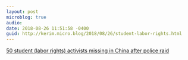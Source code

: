 ```yaml
---
layout: post
microblog: true
audio: 
date: 2018-08-26 11:51:58 -0400
guid: http://kerim.micro.blog/2018/08/26/student-labor-rights.html
---
```

[50 student (labor rights) activists missing in China after police raid](https://www.theguardian.com/world/2018/aug/24/50-student-activists-missing-in-china-after-police-raid)
